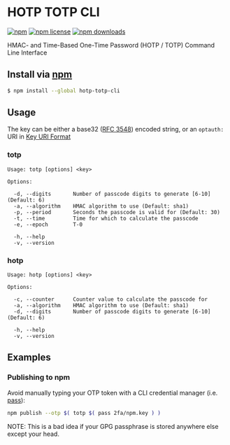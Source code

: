# HOTP TOTP CLI
[![npm](https://img.shields.io/npm/v/hotp-totp-cli.svg?style=flat-square)](https://npmjs.com/package/hotp-totp-cli)
[![npm license](https://img.shields.io/npm/l/hotp-totp-cli.svg?style=flat-square)](https://npmjs.com/package/hotp-totp-cli)
[![npm downloads](https://img.shields.io/npm/dm/hotp-totp-cli.svg?style=flat-square)](https://npmjs.com/package/hotp-totp-cli)

HMAC- and Time-Based One-Time Password (HOTP / TOTP) Command Line Interface

## Install via [npm](https://npmjs.com)

```sh
$ npm install --global hotp-totp-cli
```

## Usage

The key can be either a base32 ([RFC 3548]) encoded string, or an `optauth:` URI in [Key URI Format]

[RFC 3548]: http://tools.ietf.org/html/rfc3548
[Key URI Format]: https://github.com/google/google-authenticator/wiki/Key-Uri-Format

### totp

```
Usage: totp [options] <key>

Options:

  -d, --digits       Number of passcode digits to generate [6-10] (Default: 6)
  -a, --algorithm    HMAC algorithm to use (Default: sha1)
  -p, --period       Seconds the passcode is valid for (Default: 30)
  -t, --time         Time for which to calculate the passcode
  -e, --epoch        T-0

  -h, --help
  -v, --version

```

### hotp

```
Usage: hotp [options] <key>

Options:

  -c, --counter      Counter value to calculate the passcode for
  -a, --algorithm    HMAC algorithm to use (Default: sha1)
  -d, --digits       Number of passcode digits to generate [6-10] (Default: 6)

  -h, --help
  -v, --version

```

## Examples

### Publishing to npm

Avoid manually typing your OTP token with a CLI credential manager (i.e. [pass]):

[pass]: https://www.passwordstore.org/

```bash
npm publish --otp $( totp $( pass 2fa/npm.key ) )
```

NOTE: This is a bad idea if your GPG passphrase is stored anywhere else except your head.
